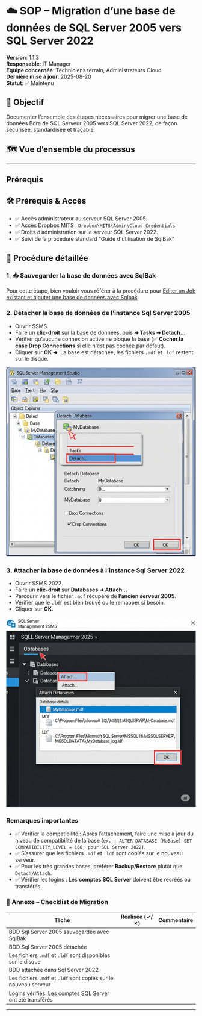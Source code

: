 # ☁️ SOP – Migration d’une base de données de SQL Server 2005 vers SQL Server 2022

**Version**: 1.1.3  
**Responsable**: IT Manager  
**Équipe concernée**: Techniciens terrain, Administrateurs Cloud  
**Dernière mise à jour**: 2025-08-20  
**Statut**: ✅ Maintenu

## 🎯 Objectif

Documenter l’ensemble des étapes nécessaires pour migrer une base de données Bora de SQL Serveur 2005 vers SQL Server 2022, de façon sécurisée, standardisée et traçable.

## 🗺️ Vue d’ensemble du processus

---

## Prérequis

## 🛠️ Prérequis & Accès

- ✅ Accès administrateur au serveur SQL Server 2005.
- ✅ Accès Dropbox MITS : `Dropbox\MITS\Admin\Cloud Credentials`
- ✅ Droits d’administration sur le serveur SQL Server 2022.
- ✅ Suivi de la procédure standard “Guide d'utilisation de SqlBak”

## 🧩 Procédure détaillée

### 1. 📥 Sauvegarder la base de données avec SqlBak

Pour cette étape, bien vouloir vous référer à la procédure pour [Editer un Job existant et ajouter une base de données avec Sqlbak](https://github.com/Akibari-Tech/Documentation/blob/main/SOP/editer_job_pour_ajouter_bdd_dans_sqlbak.md). 

### 2. Détacher la base de données de l’instance Sql Server 2005

- Ouvrir SSMS. 
- Faire un **clic-droit** sur la base de données, puis **➜ Tasks ➜ Detach…**
- Vérifier qu’aucune connexion active ne bloque la base (✅ **Cocher la case Drop Connections** si elle n'est pas cochée par défaut).
- Cliquer sur **OK ➜**. La base est détachée, les fichiers `.mdf` et `.ldf` restent sur le disque.

![📸 Capture – Détacher une bdd SQL Server 2005](../Images/migrationsqlserver0525/Detacher_bdd_sqlserver_2005.png)

### 3. Attacher la base de données à l’instance Sql Server 2022

-	Ouvrir SSMS 2022.
-	Faire un **clic-droit** sur **Databases ➜ Attach…**
-	Parcourir vers le fichier `.mdf` récupéré de **l’ancien serveur 2005**.
-	Vérifier que le `.ldf` est bien trouvé ou le remapper si besoin.
-	Cliquer sur **OK**.

![📸 Capture – Attacher une bdd dans SQL Server 2022](../Images/migrationsqlserver0525/Attacher_bdd_sqlserver_2025.png)

###	Remarques importantes

- ✅ Vérifier la compatibilité : Après l’attachement, faire une mise à jour du niveau de compatibilité de la base (`ex. : ALTER DATABASE [MaBase] SET COMPATIBILITY_LEVEL = 160; pour SQL Server 2022`). 
- ✅ S’assurer que les fichiers `.mdf` et `.ldf` sont copiés sur le nouveau serveur.
- ✅ Pour les très grandes bases, préférer **Backup/Restore** plutôt que `Detach/Attach`.
- ✅ Vérifier les logins : Les **comptes SQL Server** doivent être recréés ou transférés.

### 📎 Annexe – Checklist de Migration

| Tâche | Réalisée (✓/✗) | Commentaire |
|------|-----------------|-------------|
| BDD Sql Server 2005 sauvegardée avec SqlBak |             |             |
| BDD Sql Server 2005 détachée |             |             |
| Les fichiers `.mdf` et `.ldf` sont disponibles sur le disque |             |             | 
| BDD attachée dans Sql Server 2022 |             |             |
| Les fichiers `.mdf` et `.ldf` sont copiés sur le nouveau serveur |             |             |
| Logins vérifiés. Les comptes SQL Server ont été transférés |             |             |

---